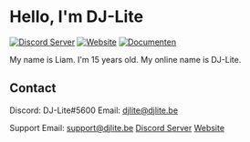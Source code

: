 # Hello, I'm DJ-Lite
[![Discord Server](https://img.shields.io/badge/discord-join%20my%20server-5865F2.svg?style=flat-square&logo=discord)](https://discord.djlite.be)
[![Website](https://img.shields.io/badge/Website-blue.svg?style=flat-square)](https://www.djlite.be)
[![Documenten](https://img.shields.io/badge/Documenten-green.svg?style=flat-square)](https://www.docs.djlite.be)

My name is Liam. I'm 15 years old. 
My online name is DJ-Lite.

## Contact
Discord: DJ-Lite#5600
Email: djlite@djlite.be


Support Email: support@djlite.be
[Discord Server](https://discord.djlite.be)
[Website](https://www.djlite.be)

